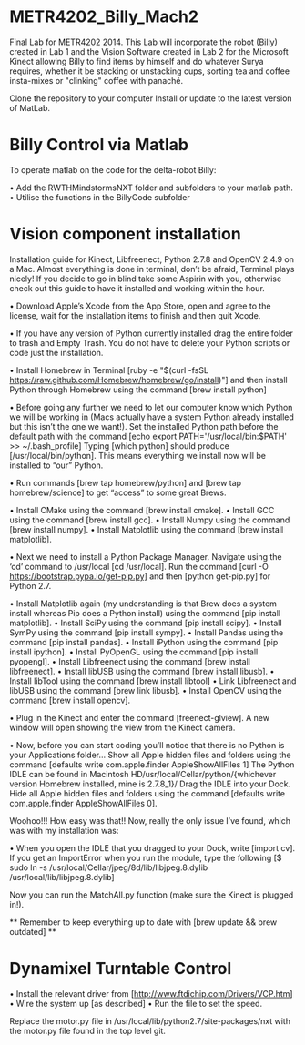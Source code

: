 METR4202_Billy_Mach2
====================

Final Lab for METR4202 2014. This Lab will incorporate the robot (Billy) created in Lab 1 and the Vision Software created in Lab 2 for the Microsoft Kinect allowing Billy to find items by himself and do whatever Surya requires, whether it be stacking or unstacking cups, sorting tea and coffee insta-mixes or "clinking" coffee with panaché.

Clone the repository to your computer
Install or update to the latest version of MatLab.


Billy Control via Matlab
========================

To operate matlab on the code for the delta-robot Billy:

•	Add the RWTHMindstormsNXT folder and subfolders to your matlab path.
•	Utilise the functions in the BillyCode subfolder



Vision component installation
=============================

Installation guide for Kinect, Libfreenect, Python 2.7.8 and OpenCV 2.4.9 on a Mac. Almost everything is done in terminal, don’t be afraid, Terminal plays nicely! If you decide to go in blind take some Aspirin with you, otherwise check out this guide to have it installed and working within the hour.

•	Download Apple’s Xcode from the App Store, open and agree to the license, wait for the installation items to finish and then quit Xcode.

•	If you have any version of Python currently installed drag the entire folder to trash and Empty Trash. You do not have to delete your Python scripts or code just the installation.

•	Install Homebrew in Terminal
    [ruby -e "$(curl -fsSL https://raw.github.com/Homebrew/homebrew/go/install)"]
    and then install Python through Homebrew using the command
    [brew install python]

•	Before going any further we need to let our computer know which Python we will be working in (Macs actually have a system Python already installed but this isn’t the one we want!). Set the installed Python path before the default path with the command
    [echo export PATH='/usr/local/bin:$PATH' >> ~/.bash_profile]
    Typing [which python] should produce [/usr/local/bin/python]. This means everything
    we install now will be installed to “our” Python.

•	Run commands [brew tap homebrew/python] and [brew tap homebrew/science] to get “access” to some great Brews.

•	Install CMake using the command [brew install cmake].
•	Install GCC using the command [brew install gcc].
•	Install Numpy using the command [brew install numpy].
•	Install Matplotlib using the command [brew install matplotlib].

•	Next we need to install a Python Package Manager. Navigate using the ‘cd’ command to /usr/local [cd /usr/local]. Run the command
    [curl -O https://bootstrap.pypa.io/get-pip.py]
    and then [python get-pip.py] for Python 2.7.

•	Install Matplotlib again (my understanding is that Brew does a system install whereas Pip does a Python install) using the command [pip install matplotlib].
•	Install SciPy using the command [pip install scipy].
•	Install SymPy using the command [pip install sympy].
•	Install Pandas using the command [pip install pandas].
•	Install iPython using the command [pip install ipython].
•	Install PyOpenGL using the command [pip install pyopengl].
•	Install Libfreenect using the command [brew install libfreenect].
•	Install libUSB using the command [brew install libusb].
•	Install libTool using the command [brew install libtool]
•	Link Libfreenect and libUSB using the command [brew link libusb].
•	Install OpenCV using the command [brew install opencv].

•	Plug in the Kinect and enter the command [freenect-glview]. A new window will open showing the view from the Kinect camera.

•	Now, before you can start coding you’ll notice that there is no Python is your Applications folder… Show all Apple hidden files and folders using the command
    [defaults write com.apple.finder AppleShowAllFiles 1]
    The Python IDLE can be found in
    Macintosh HD/usr/local/Cellar/python/{whichever version Homebrew installed, mine is 2.7.8_1}/
    Drag the IDLE into your Dock.
    Hide all Apple hidden files and folders using the command
    [defaults write com.apple.finder AppleShowAllFiles 0].


Woohoo!!! How easy was that!! Now, really the only issue I’ve found, which was with my installation was:

•	When you open the IDLE that you dragged to your Dock, write [import cv]. If you get an ImportError when you run the module, type the following
    [$ sudo ln -s /usr/local/Cellar/jpeg/8d/lib/libjpeg.8.dylib /usr/local/lib/libjpeg.8.dylib]


Now you can run the MatchAll.py function (make sure the Kinect is plugged in!).

** Remember to keep everything up to date with [brew update && brew outdated] **


Dynamixel Turntable Control
===========================
•   Install the relevant driver from [http://www.ftdichip.com/Drivers/VCP.htm]
•   Wire the system up [as described]
•   Run the file to set the speed.



Replace the motor.py file in /usr/local/lib/python2.7/site-packages/nxt with the motor.py file found in the top level git.


